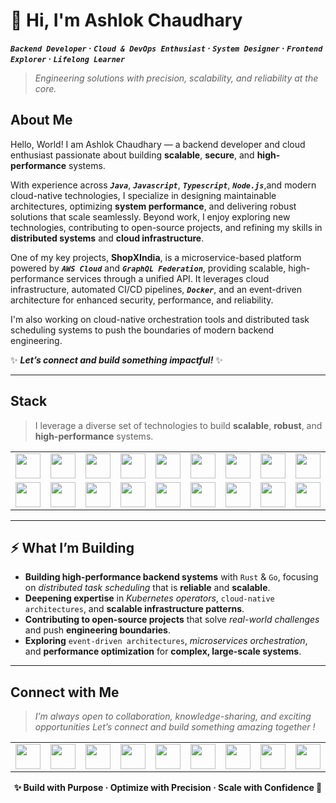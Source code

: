 # 👋 Hi, I'm Ashlok Chaudhary

**_`Backend Developer`_ · _`Cloud & DevOps Enthusiast`_ · _`System Designer`_ · _`Frontend Explorer`_ · _`Lifelong Learner`_**

> _Engineering solutions with precision, scalability, and reliability at the core._


## About Me

Hello, World! I am Ashlok Chaudhary — a backend developer and cloud enthusiast passionate about building **scalable**, **secure**, and **high-performance** systems.

With experience across _**`Java`**_, _**`Javascript`**_, _**`Typescript`**_, _**`Node.js`**_,and modern cloud-native technologies, I specialize in designing maintainable architectures, optimizing **system performance**, and delivering robust solutions that scale seamlessly. Beyond work, I enjoy exploring new technologies, contributing to open-source projects, and refining my skills in **distributed systems** and **cloud infrastructure**.

One of my key projects, **ShopXIndia**, is a microservice-based platform powered by _**`AWS Cloud`**_ and _**`GraphQL Federation`**_, providing scalable, high-performance services through a unified API. It leverages cloud infrastructure, automated CI/CD pipelines, _**`Docker`**_, and an event-driven architecture for enhanced security, performance, and reliability.

I'm also working on cloud-native orchestration tools and distributed task scheduling systems to push the boundaries of modern backend engineering.

✨ **_Let’s connect and build something impactful!_** ✨

---
## Stack

> I leverage a diverse set of technologies to build **scalable**, **robust**, and **high-performance** systems.

| | | | | | | | | | | | | | | | |
|---|---|---|---|---|---|---|---|---|---|---|---|---|---|---|---|
| <img src="https://cdn.jsdelivr.net/gh/devicons/devicon@latest/icons/javascript/javascript-original.svg" width="40" height="40" /> | <img src="https://cdn.jsdelivr.net/gh/devicons/devicon@latest/icons/typescript/typescript-original.svg" width="40" height="40" /> | <img src="https://cdn.jsdelivr.net/gh/devicons/devicon@latest/icons/python/python-original.svg" width="40" height="40" /> | <img src="https://cdn.jsdelivr.net/gh/devicons/devicon@latest/icons/cplusplus/cplusplus-original.svg" width="40" height="40" /> | <img src="https://cdn.jsdelivr.net/gh/devicons/devicon@latest/icons/go/go-original.svg" width="40" height="40" /> | <img src="https://cdn.jsdelivr.net/gh/devicons/devicon@latest/icons/react/react-original.svg" width="40" height="40" /> | <img src="https://cdn.jsdelivr.net/gh/devicons/devicon@latest/icons/nodejs/nodejs-original.svg" width="40" height="40" /> | <img src="https://cdn.jsdelivr.net/gh/devicons/devicon@latest/icons/express/express-original.svg" width="40" height="40" /> | <img src="https://cdn.jsdelivr.net/gh/devicons/devicon@latest/icons/django/django-plain.svg" width="40" height="40" /> | <img src="https://cdn.jsdelivr.net/gh/devicons/devicon@latest/icons/spring/spring-original.svg" width="40" height="40" /> | <img src="https://cdn.jsdelivr.net/gh/devicons/devicon@latest/icons/rust/rust-original.svg" width="40" height="40" /> | <img src="https://cdn.jsdelivr.net/gh/devicons/devicon@latest/icons/graphql/graphql-plain.svg" width="40" height="40" /> | <img src="https://cdn.jsdelivr.net/gh/devicons/devicon@latest/icons/fastapi/fastapi-original.svg" width="40" height="40" /> | <img src="https://cdn.jsdelivr.net/gh/devicons/devicon@latest/icons/postgresql/postgresql-original.svg" width="40" height="40" /> | <img src="https://cdn.jsdelivr.net/gh/devicons/devicon@latest/icons/mongodb/mongodb-original.svg" width="40" height="40" /> | <img src="https://cdn.jsdelivr.net/gh/devicons/devicon@latest/icons/redis/redis-original.svg" width="40" height="40" /> |
| <img src="https://cdn.jsdelivr.net/gh/devicons/devicon@latest/icons/mysql/mysql-original.svg" width="40" height="40" /> | <img src="https://cdn.jsdelivr.net/gh/devicons/devicon@latest/icons/rabbitmq/rabbitmq-original.svg" width="40" height="40" /> | <img src="https://cdn.jsdelivr.net/gh/devicons/devicon@latest/icons/amazonwebservices/amazonwebservices-original-wordmark.svg" width="40" height="40" /> | <img src="https://cdn.jsdelivr.net/gh/devicons/devicon@latest/icons/googlecloud/googlecloud-original.svg" width="40" height="40" /> | <img src="https://cdn.jsdelivr.net/gh/devicons/devicon@latest/icons/cloudflare/cloudflare-original.svg" width="40" height="40" /> | <img src="https://cdn.jsdelivr.net/gh/devicons/devicon@latest/icons/docker/docker-original.svg" width="40" height="40" /> | <img src="https://cdn.jsdelivr.net/gh/devicons/devicon@latest/icons/kubernetes/kubernetes-plain.svg" width="40" height="40" /> | <img src="https://cdn.jsdelivr.net/gh/devicons/devicon@latest/icons/terraform/terraform-original.svg" width="40" height="40" /> | <img src="https://cdn.jsdelivr.net/gh/devicons/devicon@latest/icons/git/git-original.svg" width="40" height="40" /> | <img src="https://cdn.jsdelivr.net/gh/devicons/devicon@latest/icons/githubactions/githubactions-original.svg" width="40" height="40" /> | <img src="https://cdn.jsdelivr.net/gh/devicons/devicon@latest/icons/circleci/circleci-plain.svg" width="40" height="40" /> | <img src="https://cdn.jsdelivr.net/gh/devicons/devicon@latest/icons/nginx/nginx-original.svg" width="40" height="40" /> | <img src="https://cdn.jsdelivr.net/gh/devicons/devicon@latest/icons/prometheus/prometheus-original.svg" width="40" height="40" /> | <img src="https://cdn.jsdelivr.net/gh/devicons/devicon@latest/icons/jenkins/jenkins-original.svg" width="40" height="40" /> | <img src="https://cdn.jsdelivr.net/gh/devicons/devicon@latest/icons/bun/bun-original.svg" width="40" height="40" /> | <img src="https://cdn.jsdelivr.net/gh/devicons/devicon@latest/icons/ansible/ansible-original.svg" width="40" height="40" /> |
---


## ⚡ What I’m Building

- **Building high-performance backend systems** with `Rust` & `Go`, focusing on _distributed task scheduling_ that is **reliable** and **scalable**.
- **Deepening expertise** in _Kubernetes operators_, `cloud-native architectures`, and **scalable infrastructure patterns**.
- **Contributing to open-source projects** that solve _real-world challenges_ and push **engineering boundaries**.
- **Exploring** `event-driven architectures`, _microservices orchestration_, and **performance optimization** for **complex, large-scale systems**.

---

## Connect with Me

> _I’m always open to collaboration, knowledge-sharing, and exciting opportunities_
> _Let’s connect and build something amazing together !_


| | | | | | | | | | | | | | | | |
|---|---|---|---|---|---|---|---|---|---|---|---|---|---|---|---|
| <a href="https://ashlok.dev/"><img src="https://i.postimg.cc/sgHV6s8f/ashlok-removebg-preview.png" width="40" height="40"/></a> | <a href="https://www.linkedin.com/in/ashlok2003/"><img src="https://cdn.jsdelivr.net/gh/devicons/devicon@latest/icons/linkedin/linkedin-original.svg" width="40" height="40"/></a> | <a href="mailto:chaudharyashlok@gmail.com"><img src="https://cdn.jsdelivr.net/gh/devicons/devicon@latest/icons/google/google-original.svg" width="40" height="40"/></a> | <a href="https://www.reddit.com/user/Ashlok2003/"><img src="https://cdn.jsdelivr.net/gh/simple-icons/simple-icons/icons/reddit.svg" width="40" height="40"/></a> | <a href="https://www.instagram.com/real.ashlok/"><img src="https://cdn.jsdelivr.net/gh/simple-icons/simple-icons/icons/instagram.svg" width="40" height="40"/></a> | <a href="https://x.com/ashlok2003"><img src="https://cdn.jsdelivr.net/gh/devicons/devicon@latest/icons/twitter/twitter-original.svg" width="40" height="40"/></a> | <a href="https://www.facebook.com/profile.php?id=61555231157720"><img src="https://cdn.jsdelivr.net/gh/devicons/devicon@latest/icons/facebook/facebook-original.svg" width="40" height="40"/></a> | <a href="https://github.com/Ashlok2003"><img src="https://cdn.jsdelivr.net/gh/devicons/devicon@latest/icons/github/github-original.svg" width="40" height="40"/></a> | <a href="https://stackoverflow.com/users/23146889/ashlok-choudhary"><img src="https://cdn.jsdelivr.net/gh/simple-icons/simple-icons/icons/stackoverflow.svg" width="40" height="40"/></a> | <a href="https://gitlab.com/ashlok2003"><img src="https://cdn.jsdelivr.net/gh/devicons/devicon@latest/icons/gitlab/gitlab-original.svg" width="40" height="40"/></a> | <a href="https://medium.com/@ashlokchaudhary"><img src="https://cdn.jsdelivr.net/gh/simple-icons/simple-icons/icons/medium.svg" width="40" height="40"/></a> | <a href="https://dev.to/ashlokchaudhary"><img src="https://cdn.jsdelivr.net/gh/simple-icons/simple-icons/icons/devdotto.svg" width="40" height="40"/></a> | <a href="https://www.behance.net/ashlokchaudhary"><img src="https://cdn.jsdelivr.net/gh/simple-icons/simple-icons/icons/behance.svg" width="40" height="40"/></a> | <a href="https://www.kaggle.com/ashlokchaudhary"><img src="https://cdn.jsdelivr.net/gh/simple-icons/simple-icons/icons/kaggle.svg" width="40" height="40"/></a> | <a href="https://codepen.io/ashlokchaudhary"><img src="https://cdn.jsdelivr.net/gh/simple-icons/simple-icons/icons/codepen.svg" width="40" height="40"/></a> | <a href="https://www.hackerrank.com/ashlokchaudhary"><img src="https://cdn.jsdelivr.net/gh/simple-icons/simple-icons/icons/hackerrank.svg" width="40" height="40"/></a> |


<p align="center">
  <strong>✨ Build with Purpose · Optimize with Precision · Scale with Confidence 🚀</strong>
</p>


